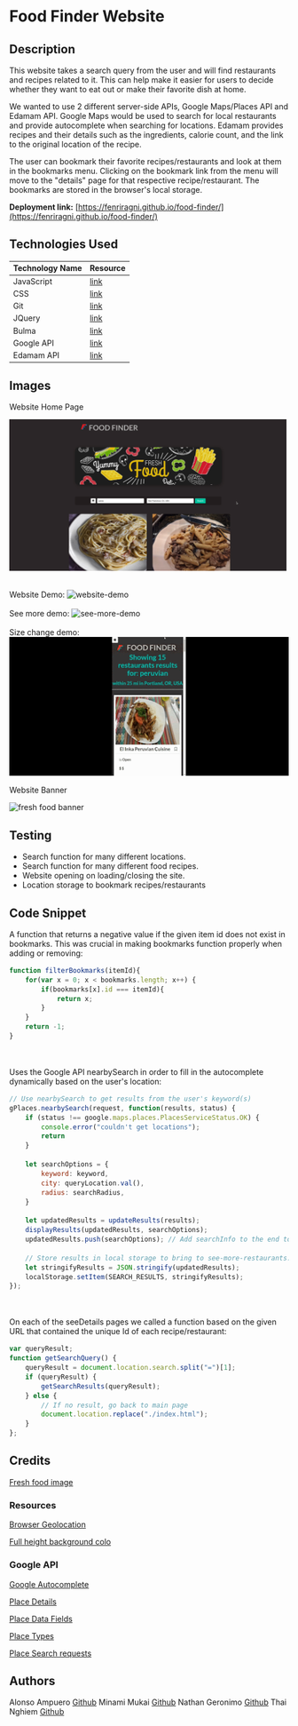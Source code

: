 # Food Finder Website 

## Description

This website takes a search query from the user and will find restaurants and recipes related to it. This can help make it easier for users to decide whether they want to eat out or make their favorite dish at home.

We wanted to use 2 different server-side APIs, Google Maps/Places API and Edamam API. Google Maps would be used to search for local restaurants and provide autocomplete when searching for locations. Edamam provides recipes and their details such as the ingredients, calorie count, and the link to the original location of the recipe.

The user can bookmark their favorite recipes/restaurants and look at them in the bookmarks menu. Clicking on the bookmark link from the menu will move to the "details" page for that respective recipe/restaurant. The bookmarks are stored in the browser's local storage.

**Deployment link:** [https://fenriragni.github.io/food-finder/](https://fenriragni.github.io/food-finder/)

## Technologies Used

|Technology Name|Resource|
|-----------|------------|
|JavaScript|[link](https://www.w3schools.com/js/js_intro.asp)|
|CSS|[link](https://www.w3schools.com/css/css_intro.asp)|
|Git|[link](https://www.w3schools.com/git/git_intro.asp?remote=github)|
|JQuery|[link](https://jquery.com/)|
|Bulma|[link](https://bulma.io/documentation/)|
|Google API|[link](https://developers.google.com/maps/documentation/javascript/places#place_details)|
|Edamam API|[link](https://developer.edamam.com/edamam-docs-recipe-api)|

## Images

Website Home Page

<img src="./assets/images/Screenshot%202023-10-13%20at%2011.05.34%20AM.png" style="width: 500px; height: auto" alt="website home page">

<br>Website Demo: ![website-demo](./assets/images/website-demo.gif) <br> <br>
See more demo: ![see-more-demo](./assets/images/see-more-demo.gif) <br><br>
Size change demo: <br>![size-change-demo](./assets/images/size-change-mobile.gif)

Website Banner

<img src="https://img.freepik.com/free-vector/restaurant-mural-wallpaper_52683-48028.jpg?w=900&t=st=1697220890~exp=1697221490~hmac=56f2be0348c88491858d15463dd1f1c75a549d4e02a53116fe016a7fe1df67f2" style="width: 500px; height: auto" alt="fresh food banner">


## Testing

* Search function for many different locations. 
* Search function for many different food recipes.
* Website opening on loading/closing the site.
* Location storage to bookmark recipes/restaurants


## Code Snippet

A function that returns a negative value if the given item id does not exist in bookmarks. This was crucial in making bookmarks function properly when adding or removing: <br>
```js
function filterBookmarks(itemId){
    for(var x = 0; x < bookmarks.length; x++) {
        if(bookmarks[x].id === itemId){
            return x;
        }
    }
    return -1;
}
```
<br><br>Uses the Google API nearbySearch in order to fill in the autocomplete dynamically based on the user's location: <br>

```js
// Use nearbySearch to get results from the user's keyword(s)
gPlaces.nearbySearch(request, function(results, status) {
    if (status !== google.maps.places.PlacesServiceStatus.OK) {
        console.error("couldn't get locations");
        return
    }

    let searchOptions = {
        keyword: keyword,
        city: queryLocation.val(),
        radius: searchRadius,
    }

    let updatedResults = updateResults(results);
    displayResults(updatedResults, searchOptions);
    updatedResults.push(searchOptions); // Add searchInfo to the end to use later

    // Store results in local storage to bring to see-more-restaurants.html
    let stringifyResults = JSON.stringify(updatedResults);
    localStorage.setItem(SEARCH_RESULTS, stringifyResults);
});
```

<br><br>On each of the seeDetails pages we called a function based on the given URL that contained the unique Id of each recipe/restaurant:
```js
var queryResult;
function getSearchQuery() {
    queryResult = document.location.search.split("=")[1];
    if (queryResult) {
        getSearchResults(queryResult);
    } else {
        // If no result, go back to main page
        document.location.replace("./index.html");
    }
};
```
## Credits

[Fresh food image](https://www.freepik.com/free-vector/restaurant-mural-wallpaper_10373272.htm#query=food%20graphic&position=4&from_view=keyword&track=ais)


### Resources

[Browser Geolocation](https://www.w3schools.com/html/html5_geolocation.asp)

[Full height background colo](https://stackoverflow.com/a/10115544)


### Google API

[Google Autocomplete](https://www.youtube.com/watch?v=c3MjU9E9buQ)

[Place Details](https://developers.google.com/maps/documentation/javascript/places#place_details)

[Place Data Fields](https://developers.google.com/maps/documentation/javascript/place-data-fields)

[Place Types](https://developers.google.com/maps/documentation/javascript/supported_types)

[Place Search requests](https://developers.google.com/maps/documentation/javascript/places#place_search_requests)


## Authors

Alonso Ampuero [Github](https://github.com/FenriRagni)
Minami Mukai [Github](https://github.com/mitsukaichi)
Nathan Geronimo [Github](https://github.com/nathangero)
Thai Nghiem [Github](https://github.com/Truecoding4life)